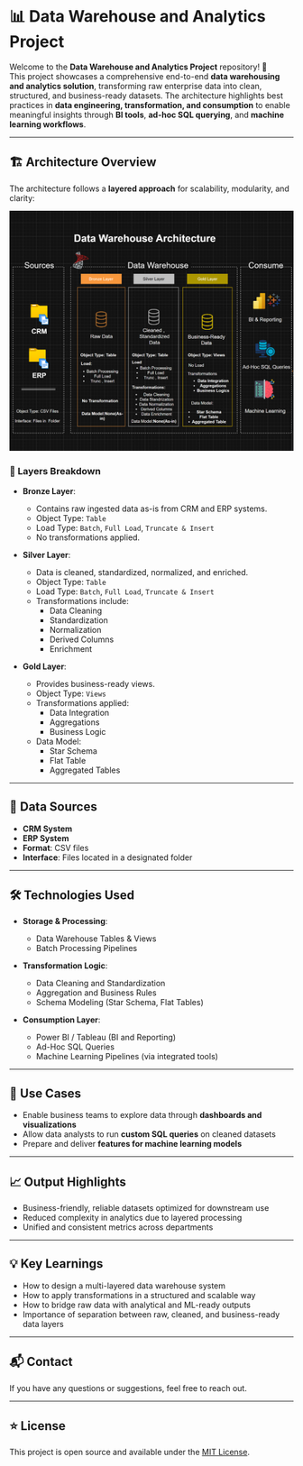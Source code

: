 # 📊 Data Warehouse and Analytics Project

Welcome to the **Data Warehouse and Analytics Project** repository! 🚀  
This project showcases a comprehensive end-to-end **data warehousing and analytics solution**, transforming raw enterprise data into clean, structured, and business-ready datasets. The architecture highlights best practices in **data engineering, transformation, and consumption** to enable meaningful insights through **BI tools**, **ad-hoc SQL querying**, and **machine learning workflows**.

---

## 🏗️ Architecture Overview

The architecture follows a **layered approach** for scalability, modularity, and clarity:

![Architecture Diagram](Architecture/Screenshot%202025-06-09%20234256.png)


### 🧱 Layers Breakdown

- **Bronze Layer**:  
  - Contains raw ingested data as-is from CRM and ERP systems.  
  - Object Type: `Table`  
  - Load Type: `Batch`, `Full Load`, `Truncate & Insert`  
  - No transformations applied.  

- **Silver Layer**:  
  - Data is cleaned, standardized, normalized, and enriched.  
  - Object Type: `Table`  
  - Load Type: `Batch`, `Full Load`, `Truncate & Insert`  
  - Transformations include:  
    - Data Cleaning  
    - Standardization  
    - Normalization  
    - Derived Columns  
    - Enrichment  

- **Gold Layer**:  
  - Provides business-ready views.  
  - Object Type: `Views`  
  - Transformations applied:  
    - Data Integration  
    - Aggregations  
    - Business Logic  
  - Data Model:  
    - Star Schema  
    - Flat Table  
    - Aggregated Tables  

---

## 📂 Data Sources

- **CRM System**  
- **ERP System**  
- **Format**: CSV files  
- **Interface**: Files located in a designated folder  

---

## 🛠️ Technologies Used

- **Storage & Processing**:  
  - Data Warehouse Tables & Views  
  - Batch Processing Pipelines  

- **Transformation Logic**:  
  - Data Cleaning and Standardization  
  - Aggregation and Business Rules  
  - Schema Modeling (Star Schema, Flat Tables)

- **Consumption Layer**:  
  - Power BI / Tableau (BI and Reporting)  
  - Ad-Hoc SQL Queries  
  - Machine Learning Pipelines (via integrated tools)

---

## 🎯 Use Cases

- Enable business teams to explore data through **dashboards and visualizations**  
- Allow data analysts to run **custom SQL queries** on cleaned datasets  
- Prepare and deliver **features for machine learning models**

---

## 📈 Output Highlights

- Business-friendly, reliable datasets optimized for downstream use  
- Reduced complexity in analytics due to layered processing  
- Unified and consistent metrics across departments  

---



## 💡 Key Learnings

- How to design a multi-layered data warehouse system  
- How to apply transformations in a structured and scalable way  
- How to bridge raw data with analytical and ML-ready outputs  
- Importance of separation between raw, cleaned, and business-ready data layers  

---

## 📬 Contact

If you have any questions or suggestions, feel free to reach out.

---

## ⭐ License

This project is open source and available under the [MIT License](LICENSE).

